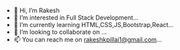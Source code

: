- 👋 Hi, I’m Rakesh
- 👀 I’m interested in Full Stack Development...
- 🌱 I’m currently learning HTML,CSS,JS,Bootstrap,React...
- 💞️ I’m looking to collaborate on ...
- 📫 You can reach me on rakeshkpillai1@gmail.com...

<!---
rkshk07/rkshk07 is a ✨ special ✨ repository because its `README.md` (this file) appears on your GitHub profile.
You can click the Preview link to take a look at your changes.
--->
